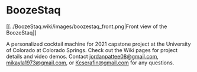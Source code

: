 # BoozeStaq
[[../BoozeStaq.wiki/images/boozestaq_front.png|Front view of the BoozeStaq]]

A personalized cocktail machine for 2021 capstone project at the University of Colorado at Colorado Springs.
Check out the Wiki pages for project details and video demos. Contact jordanpattee08@gmail.com, mikayla1973@gmail.com, or Kcserafin@gmail.com for any questions.


